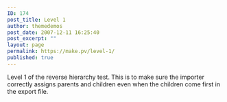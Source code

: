 ```yaml
---
ID: 174
post_title: Level 1
author: themedemos
post_date: 2007-12-11 16:25:40
post_excerpt: ""
layout: page
permalink: https://make.pv/level-1/
published: true
---
```

Level 1 of the reverse hierarchy test.  This is to make sure the importer correctly assigns parents and children even when the children come first in the export file.